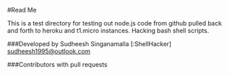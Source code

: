 #Read Me

This is a test directory for testing out node.js code from github pulled back
and forth to heroku and t1.micro instances. Hacking bash shell scripts.

###Developed by
Sudheesh Singanamalla [:ShellHacker] <sudheesh1995@outlook.com>

###Contributors with pull requests
<edit here>
